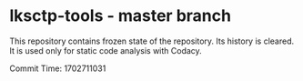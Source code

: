 # lksctp-tools - master branch

This repository contains frozen state of the repository.
Its history is cleared. It is used only for static code
analysis with Codacy.

Commit Time: 1702711031